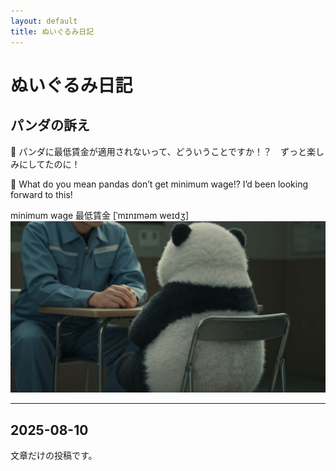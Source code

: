 ```yaml
---
layout: default
title: ぬいぐるみ日記
---
```


# ぬいぐるみ日記

## パンダの訴え
🐼
パンダに最低賃金が適用されないって、どういうことですか！？　ずっと楽しみにしてたのに！

🐼
What do you mean pandas don’t get minimum wage!? I’d been looking forward to this! 

minimum wage
最低賃金
[ˈmɪnɪməm weɪdʒ]  
![今日のパンダ](/images/panda-20250817.jpg)

---

## 2025-08-10
文章だけの投稿です。
